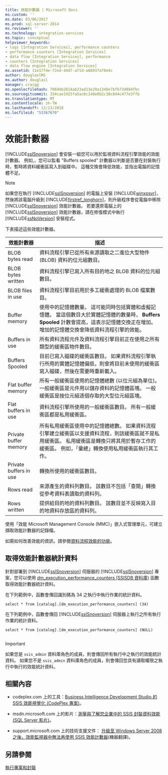 ```yaml
---
title: 效能計數器 | Microsoft Docs
ms.custom: ''
ms.date: 03/06/2017
ms.prod: sql-server-2014
ms.reviewer: ''
ms.technology: integration-services
ms.topic: conceptual
helpviewer_keywords:
- logs [Integration Services], performance counters
- performance counters [Integration Services]
- data flow [Integration Services], performance
- counters [Integration Services]
- data flow engine [Integration Services]
ms.assetid: 11e17f4e-72ed-44d7-a71d-a68937a78e4c
author: douglaslMS
ms.author: douglasl
manager: craigg
ms.openlocfilehash: 70694b2814ab23ad13e29a1348e7bfb73d884fbc
ms.sourcegitcommit: 334cae1925fa5ac6c140e0b2c38c844c477e3ffb
ms.translationtype: MT
ms.contentlocale: zh-TW
ms.lasthandoff: 12/13/2018
ms.locfileid: "53367670"
---
```

# <a name="performance-counters"></a>效能計數器
  [!INCLUDE[ssISnoversion](../../includes/ssisnoversion-md.md)] 會安裝一組您可以用於監視資料流程引擎效能的效能計數器。 例如,，您可以監看 "Buffers spooled" 計數器以判斷是否要在封裝執行時，暫時將資料緩衝區寫入到磁碟中。 這種交換會降低效能，並指出電腦的記憶體不足。  
  
> [!NOTE]  
>  如果您在執行 [!INCLUDE[ssISnoversion](../../includes/ssisnoversion-md.md)] 的電腦上安裝 [!INCLUDE[winxpsvr](../../includes/winxpsvr-md.md)]，然後將該電腦升級到 [!INCLUDE[firstref_longhorn](../../includes/firstref-longhorn-md.md)]，則升級程序會從電腦中移除 [!INCLUDE[ssISnoversion](../../includes/ssisnoversion-md.md)] 效能計數器。 若要還原電腦上的 [!INCLUDE[ssISnoversion](../../includes/ssisnoversion-md.md)] 效能計數器，請在修復模式中執行 [!INCLUDE[ssNoVersion](../../includes/ssnoversion-md.md)] 安裝程式。  
  
 下表描述這些效能計數器。  
  
|效能計數器|描述|  
|-------------------------|-----------------|  
|BLOB bytes read|資料流程引擎已從所有來源讀取之二進位大型物件 (BLOB) 資料的位元組數目。|  
|BLOB bytes written|資料流程引擎已寫入所有目的地之 BLOB 資料的位元組數目。|  
|BLOB files in use|資料流程引擎目前用於多工緩衝處理的 BLOB 檔案數目。|  
|Buffer memory|使用中的記憶體數量。 這可能同時包括實體和虛擬記憶體。 當這個數目大於實體記憶體的數量時， **Buffers Spooled** 計數會提高，這表示記憶體交換正在增加。 增加的記憶體交換會降低資料流程引擎的效能。|  
|Buffers in use|所有資料流程元件及資料流程引擎目前正在使用之所有類型的緩衝區物件數目。|  
|Buffers Spooled|目前已寫入磁碟的緩衝區數目。 如果資料流程引擎執行所用的實體記憶體偏低，則會將目前未使用的緩衝區寫入磁碟，然後在需要時重新載入。|  
|Flat buffer memory|所有一般緩衝區使用的記憶體總數 (以位元組為單位)。 一般緩衝區是元件用以儲存資料的記憶體區塊。 一般緩衝區是按位元組逐個存取的大型位元組區塊。|  
|Flat buffers in use|資料流程引擎所使用的一般緩衝區數目。 所有一般緩衝區都是私用緩衝區。|  
|Private buffer memory|所有私用緩衝區使用中的記憶體總數。 如果資料流程引擎建立緩衝區以支援資料流程，則該緩衝區就不是私用緩衝區。 私用緩衝區是轉換只將其用於暫存工作的緩衝區。 例如，「彙總」轉換使用私用緩衝區執行其工作。|  
|Private buffers in use|轉換所使用的緩衝區數目。|  
|Rows read|來源產生的資料列數目。 該數目不包括「查閱」轉換從參考資料表讀取的資料列。|  
|Rows written|提供給目的地的資料列數目。 該數目並不反映寫入目的地資料存放區的資料列。|  
  
 使用「效能 Microsoft Management Console (MMC)」嵌入式管理單元，可建立擷取效能計數器的記錄檔。  
  
 如需如何改善效能的資訊，請參閱[資料流程效能的功能](../data-flow/data-flow-performance-features.md)。  
  
## <a name="obtain-performance-counter-statistics"></a>取得效能計數器統計資料  
 針對部署到 [!INCLUDE[ssISnoversion](../../includes/ssisnoversion-md.md)] 伺服器的 [!INCLUDE[ssISnoversion](../../includes/ssisnoversion-md.md)] 專案，您可以使用 [dm_execution_performance_counters &#40;SSISDB 資料庫&#41;](/sql/integration-services/functions-dm-execution-performance-counters) 函數取得效能計數器統計資料。  
  
 在下列範例中，函數會傳回識別碼為 34 之執行中執行作業的統計資料。  
  
```  
select * from [catalog].[dm_execution_performance_counters] (34)  
```  
  
 在下列範例中，函數會傳回 [!INCLUDE[ssISnoversion](../../includes/ssisnoversion-md.md)] 伺服器上執行之所有執行作業的統計資料。  
  
```  
select * from [catalog].[dm_execution_performance_counters] (NULL)  
  
```  
  
> [!IMPORTANT]  
>  如果您是 `ssis_admin` 資料庫角色的成員，則會傳回所有執行中之執行的效能統計資料。  如果您不是 `ssis_admin` 資料庫角色的成員，則會傳回您具有讀取權限之執行中執行的效能統計資料。  
  
## <a name="related-content"></a>相關內容  
  
-   codeplex.com 上的工具：[Business Intelligence Development Studio 的 SSIS 效能視覺化 (CodePlex 專案)](https://go.microsoft.com/fwlink/?LinkId=146626)。  
  
-   msdn.microsoft.com 上的影片：[測量與了解您企業中的 SSIS 封裝資料效能 (SQL Server 影片)](https://go.microsoft.com/fwlink/?LinkId=150497)。  
  
-   support.microsoft.com 上的技術支援文件： [升級至 Windows Server 2008 之後，效能監視器中無法再使用 SSIS 效能計數器](https://go.microsoft.com/fwlink/?LinkId=235319)(機器翻譯)。  
  
## <a name="see-also"></a>另請參閱  
 [執行專案和封裝](../packages/run-integration-services-ssis-packages.md)  
  
  
